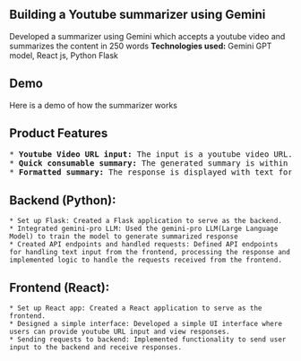 ## Building a Youtube summarizer using Gemini
Developed a summarizer using Gemini which accepts a youtube video and summarizes the content in 250 words
**Technologies used:** Gemini GPT model, React js, Python Flask
 

## Demo
Here is a demo of how the summarizer works


## Product Features
<pre>
* <b>Youtube Video URL input:</b> The input is a youtube video URL.
* <b>Quick consumable summary:</b> The generated summary is within 250 words.
* <b>Formatted summary:</b> The response is displayed with text formatting and bullet points.
</pre>


## Backend (Python):
```
* Set up Flask: Created a Flask application to serve as the backend.
* Integrated gemini-pro LLM: Used the gemini-pro LLM(Large Language Model) to train the model to generate summarized response
* Created API endpoints and handled requests: Defined API endpoints for handling text input from the frontend, processing the response and implemented logic to handle the requests received from the frontend.
```

## Frontend (React):
```
* Set up React app: Created a React application to serve as the frontend.
* Designed a simple interface: Developed a simple UI interface where users can provide youtube URL input and view responses.
* Sending requests to backend: Implemented functionality to send user input to the backend and receive responses.
```
